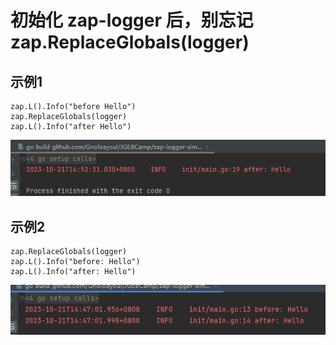 # 初始化 zap-logger 后，别忘记 zap.ReplaceGlobals(logger)
## 示例1
````
zap.L().Info("before Hello")
zap.ReplaceGlobals(logger)
zap.L().Info("after Hello")
````
![](./pic/1.png)
## 示例2
````
zap.ReplaceGlobals(logger)
zap.L().Info("before: Hello")
zap.L().Info("after: Hello")
````
![](./pic/2.png)